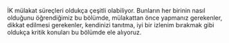 İK mülakat süreçleri oldukça çeşitli olabiliyor. Bunların her birinin nasıl olduğunu öğrendiğimiz bu bölümde, mülakattan önce yapmanız gerekenler, dikkat edilmesi gerekenler, kendinizi tanıtma, iyi bir izlenim bırakmak gibi oldukça kritik konuları bu bölümde ele alıyoruz.

